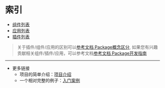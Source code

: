 # 索引

- [组件列表](https://github.com/Serverless-Devs/Components)
- [应用列表](https://github.com/Serverless-Devs/Application)
- [插件列表](https://github.com/Serverless-Devs/Plugin)

> 关于插件/组件/应用的区别可以[参考文档 Package概念区分](../others/package/Package概念区分.md), 如果您有兴趣贡献相关组件/插件/应用，可以参考文档[参考文档 Package开发指南](../docs/Package相关/Package开发指南.md)

-----

- 更多链接
  - 项目的简单介绍：[项目介绍](./Serverless-Devs-App-Store介绍.md)    
  - 一个相对完整的例子：[入门案例](./快速开始.md)  